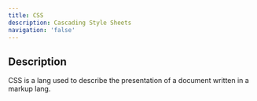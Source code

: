 ```yaml
---
title: CSS
description: Cascading Style Sheets
navigation: 'false'
---
```


## Description

CSS is a lang used to describe the presentation of a document written in a markup lang.
